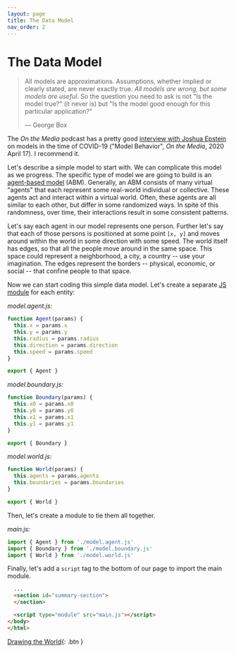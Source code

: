 ```yaml
---
layout: page
title: The Data Model
nav_order: 2
---
```


# The Data Model

> All models are approximations. Assumptions, whether implied or clearly stated, are never exactly true. _All models are wrong, but some models are useful_. So the question you need to ask is not "Is the model true?" (it never is) but "Is the model good enough for this particular application?"
>
> &mdash; George Box

The _On the Media_ podcast has a pretty good [interview with Joshua Epstein](https://pca.st/episode/9ba60afd-a125-42b5-a69d-3a6d973e2c78?t=1918) on models in the time of COVID-19 ("Model Behavior", _On the Media_, 2020 April 17). I recommend it.

Let's describe a simple model to start with. We can complicate this model as we progress. The specific type of model we are going to build is an [agent-based model](https://en.wikipedia.org/wiki/Agent-based_model) (ABM). Generally, an ABM consists of many virtual "agents" that each represent some real-world individual or collective. These agents act and interact within a virtual world. Often, these agents are all similar to each other, but differ in some randomized ways. In spite of this randomness, over time, their interactions result in some consistent patterns.

Let's say each agent in our model represents one person. Further let's say that each of those persons is positioned at some point `[x, y]` and moves around within the world in some direction with some speed. The world itself has edges, so that all the people move around in the same space. This space could represent a neighborhood, a city, a country -- use your imagination. The edges represent the borders -- physical, economic, or social -- that confine people to that space.

Now we can start coding this simple data model. Let's create a separate [JS module](https://developer.mozilla.org/en-US/docs/Web/JavaScript/Guide/Modules) for each entity:

_model.agent.js:_
```js
function Agent(params) {
  this.x = params.x
  this.y = params.y
  this.radius = params.radius
  this.direction = params.direction
  this.speed = params.speed
}

export { Agent }
```

_model.boundary.js:_
```js
function Boundary(params) {
  this.x0 = params.x0
  this.y0 = params.y0
  this.x1 = params.x1
  this.y1 = params.y1
}

export { Boundary }
```

_model.world.js:_
```js
function World(params) {
  this.agents = params.agents
  this.boundaries = params.boundaries
}

export { World }
```

Then, let's create a module to tie them all together.

_main.js:_
```js
import { Agent } from './model.agent.js'
import { Boundary } from './model.boundary.js'
import { World } from './model.world.js'
```

Finally, let's add a `script` tag to the bottom of our page to import the main module.

```html
  ...
  <section id="summary-section">
  </section>

  <script type="module" src="main.js"></script>
</body>
</html>
```

[Drawing the World](drawing-the-world){: .btn }
